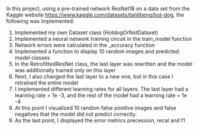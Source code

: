 In this project, using a pre-trained network ResNet18 on a data set from the Kaggle website https://www.kaggle.com/datasets/tanliheng/hot-dog, the following was implemented:
1) Implemented my own Dataset class (HotdogOrNotDataset)
2) Implemented a neural network training circuit in the train_model function
3) Network errors were calculated in the _accuracy function
4) Implemented a function to display 10 random images and predicted model classes
5) In the RetrofittedResNet class, the last layer was rewritten and the model was additionally trained only on this layer
6) Next, I also changed the last layer to a new one, but in this case I retrained the entire model
7) I implemented different learning rates for all layers.
The last layer had a learning rate = 1e -3, and the rest of the model had a learning rate = 1e -4
8) At this point I visualized 10 random false positive images and
false negatives that the model did not predict correctly.
9) As the last point, I displayed the error metrics precession, recal and f1
